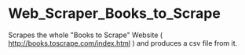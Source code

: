 # Web_Scraper_Books_to_Scrape
Scrapes the whole "Books to Scrape" Website ( http://books.toscrape.com/index.html ) and produces a csv file from it.
